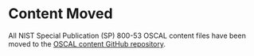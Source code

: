 # Content Moved

All NIST Special Publication (SP) 800-53 OSCAL content files have been moved to the [OSCAL content GitHub repository](https://github.com/usnistgov/oscal-content/tree/master/nist.gov/SP800-53).

